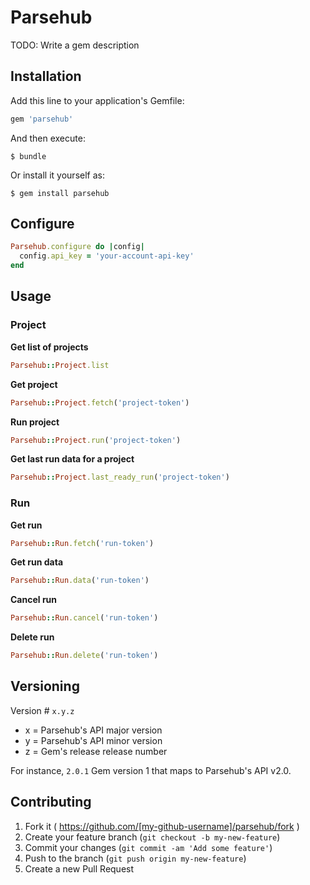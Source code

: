 # Parsehub

TODO: Write a gem description

## Installation

Add this line to your application's Gemfile:

```ruby
gem 'parsehub'
```

And then execute:

    $ bundle

Or install it yourself as:

    $ gem install parsehub

## Configure

```ruby
Parsehub.configure do |config|
  config.api_key = 'your-account-api-key'
end
```

## Usage

### Project
**Get list of projects**
```ruby
Parsehub::Project.list
```
**Get project**
```ruby
Parsehub::Project.fetch('project-token')
```
**Run project**
```ruby
Parsehub::Project.run('project-token')
```
**Get last run data for a project**
```ruby
Parsehub::Project.last_ready_run('project-token')
```

### Run
**Get run**
```ruby
Parsehub::Run.fetch('run-token')
```
**Get run data**
```ruby
Parsehub::Run.data('run-token')
```
**Cancel run**
```ruby
Parsehub::Run.cancel('run-token')
```
**Delete run**
```ruby
Parsehub::Run.delete('run-token')
```

## Versioning

Version # `x.y.z`

* x = Parsehub's API major version
* y = Parsehub's API minor version
* z = Gem's release release number

For instance, `2.0.1` Gem version 1 that maps to Parsehub's API v2.0. 

## Contributing

1. Fork it ( https://github.com/[my-github-username]/parsehub/fork )
2. Create your feature branch (`git checkout -b my-new-feature`)
3. Commit your changes (`git commit -am 'Add some feature'`)
4. Push to the branch (`git push origin my-new-feature`)
5. Create a new Pull Request
